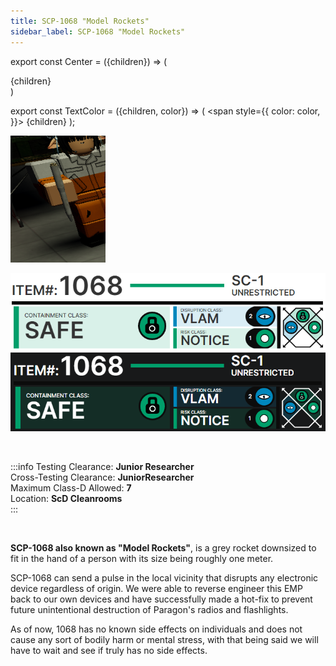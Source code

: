 ```yaml
---
title: SCP-1068 "Model Rockets"
sidebar_label: SCP-1068 "Model Rockets"
---
```


export const Center = ({children}) => (
   <div
      style={{
         "textAlign": "center"
      }}>
      {children}
   </div>
)

export const TextColor = ({children, color}) => (
<span
style={{
      color: color,
    }}>
{children}
</span>
);

<div style={{textAlign: 'center'}}>

![image](../../images/SCP-1068.png)

![image](../../images/ACS/LightMode/SCP-1068LM.png#gh-light-mode-only)![image](../../images/ACS/DarkMode/SCP-1068DM.png#gh-dark-mode-only)

</div>

<br />

:::info
Testing Clearance: <TextColor color="#735cff">**Junior Researcher**</TextColor> <br />
Cross-Testing Clearance: <TextColor color="#735cff">**JuniorResearcher**</TextColor> <br />
Maximum Class-D Allowed: <TextColor color="#FF6A00">**7**</TextColor> <br />
Location: <TextColor color="#3161c1">**ScD Cleanrooms**</TextColor> <br />
:::

<br/>

**SCP-1068 also known as "Model Rockets"**, is a grey rocket downsized to fit in the hand of a person with its size being roughly one meter.
 
SCP-1068 can send a pulse in the local vicinity that disrupts any electronic device regardless of origin. We were able to reverse engineer this EMP back to our own devices and have successfully made a hot-fix to prevent future unintentional destruction of Paragon's radios and flashlights.

As of now, 1068 has no known side effects on individuals and does not cause any sort of bodily harm or mental stress, with that being said we will have to wait and see if truly has no side effects.

